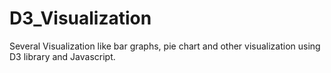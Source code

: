 # D3_Visualization

Several Visualization like bar graphs, pie chart and other visualization using D3 library and Javascript.
